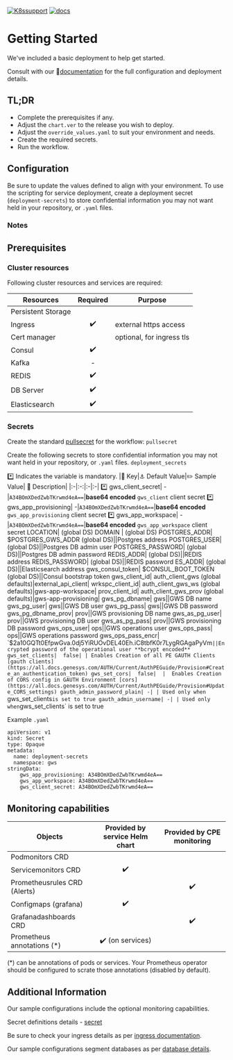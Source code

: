  [![K8ssupport](https://badgen.net/badge/supported%20K8s%20release/1.22/cyan)](https://all.docs.genesys.com/ReleaseNotes/Current/GenesysEngage-cloud/PrivateEdition)
 [![docs](https://badgen.net/badge/Genesys%20Documentation/GWS/orange)](https://all.docs.genesys.com/GWS/Current/GWSPEGuide)

# Getting Started
We've included a basic deployment to help get started.

Consult with our :book:[documentation](https://all.docs.genesys.com/GWS/Current/GWSPEGuide) for the full configuration and deployment details.

## TL;DR
- Complete the prerequisites if any.
- Adjust the `chart.ver` to the release you wish to deploy.
- Adjust the `override_values.yaml` to suit your environment and needs.
- Create the required secrets.
- Run the workflow.

## Configuration

Be sure to update the values defined to align with your environment.
To use the scripting for service deployment, create a deployment secret (`deployment-secrets`) to store confidential information you may not want held in your repository, or `.yaml` files. 

### Notes

## Prerequisites
### Cluster resources

Following cluster resources and services are required:

Resources | Required | Purpose
|-|:-:|-|
Persistent Storage | | 
Ingress | :heavy_check_mark: | external https access
Cert manager |  | optional, for ingress tls
Consul | :heavy_check_mark: |
Kafka | - |
REDIS | :heavy_check_mark: |
DB Server | :heavy_check_mark: |
Elasticsearch | :heavy_check_mark: |

### Secrets 
Create the standard [pullsecret](/doc/secrets.md/#pull) for the workflow: 
`pullsecret`

Create the following secrets to store confidential information you may not want held in your repository, or `.yaml` files. 
`deployment_secrets`

:asterisk: Indicates the variable is mandatory.
|:key: Key|:anchor: Default Value|:pencil2: Sample Value| :book: Description|
|:-|:-:|:-|:-|
:asterisk: gws_client_secret| -|`A34BOmXDedZwbTKrwmd4eA==`|**base64 encoded** `gws_client` client secret 
:asterisk: gws_app_provisioning| -|`A34BOmXDedZwbTKrwmd4eA==`|**base64 encoded** `gws_app_provisioning` client secret
:asterisk: gws_app_workspace| -|`A34BOmXDedZwbTKrwmd4eA==`|**base64 encoded** `gws_app_workspace` client secret
LOCATION|  (global DS)
DOMAIN |  (global DS)
POSTGRES_ADDR|  $POSTGRES_GWS_ADDR (global DS)||Postgres address
POSTGRES_USER|  (global DS)||Postgres DB admin user
POSTGRES_PASSWORD|  (global DS)||Postgres DB admin password
REDIS_ADDR|  (global DS)||REDIS address
REDIS_PASSWORD|  (global DS)||REDIS password
ES_ADDR|  (global DS)||Elasticsearch address
gws_consul_token|  $CONSUL_BOOT_TOKEN (global DS)||Consul bootstrap token
gws_client_id|  auth_client_gws (global defaults)|external_api_client|
wrkspc_client_id|  auth_client_gws_ws (global defaults)|gws-app-workspace|
prov_client_id|  auth_client_gws_prov (global defaults)|gws-app-provisioning|
gws_pg_dbname|  gws||GWS DB name
gws_pg_user|  gws||GWS DB user
gws_pg_pass|  gws||GWS DB password
gws_pg_dbname_prov|  prov||GWS provisioning DB name
gws_as_pg_user|  prov||GWS provisioning DB user
gws_as_pg_pass|  prov||GWS provisioning DB password
gws_ops_user|  ops||GWS operations user
gws_ops_pass|  ops||GWS operations password
gws_ops_pass_encr| `$2a$10$GQTt0EfpwGva.0dj5YiRUOvDEL40Eh.iC8tbfK0r7LygRGAgaPyVm`||Encrypted password of the operational user **bcrypt encoded**
gws_set_clients|  false| | Enables Creation of all PE GAUTH Clients [gauth clients](https://all.docs.genesys.com/AUTH/Current/AuthPEGuide/Provision#Create_an_authentication_token)
gws_set_cors|  false|  |  Enables Creation of CORS config in GAUTH Environment [cors](https://all.docs.genesys.com/AUTH/Current/AuthPEGuide/Provision#Update_CORS_settings)
gauth_admin_password_plain| -| | Used only when `gws_set_clients` is set to true
gauth_admin_username| -| | Used only when `gws_set_clients` is set to true


Example `.yaml`

```
apiVersion: v1
kind: Secret
type: Opaque
metadata:
  name: deployment-secrets
  namespace: gws
stringData:
    gws_app_provisioning: A34BOmXDedZwbTKrwmd4eA==
    gws_app_workspace: A34BOmXDedZwbTKrwmd4eA==
    gws_client_secret: A34BOmXDedZwbTKrwmd4eA==
```



## Monitoring capabilities

Objects | Provided by service Helm chart | Provided by CPE monitoring
|-|:-:|:-:|
Podmonitors CRD | | 
Servicemonitors CRD | :heavy_check_mark: | 
Prometheusrules CRD (Alerts) | | :heavy_check_mark:
Configmaps (grafana) | :heavy_check_mark: |
Grafanadashboards CRD | | :heavy_check_mark:
Prometheus annotations (*) | :heavy_check_mark: (on services) |

(*) can be annotations of pods or services. Your Prometheus operator should be configured to scrate those annotations (disabled by default).

## Additional Information

Our sample configurations include the optional monitoring capabilities. 

Secret definitions details - [secret](/doc/secrets.md)

Be sure to check your ingress details as per [ingress documentation](/doc/ingress.md).

Our sample configurations segment databases as per [database details](/doc/DATABASE.md).
